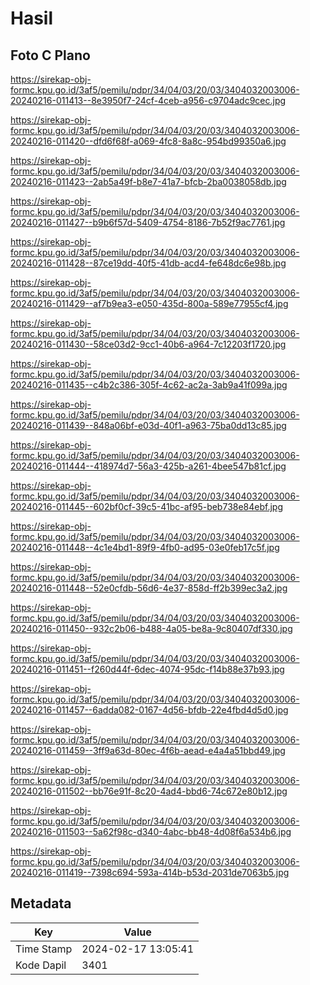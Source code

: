 # Hasil

## Foto C Plano

https://sirekap-obj-formc.kpu.go.id/3af5/pemilu/pdpr/34/04/03/20/03/3404032003006-20240216-011413--8e3950f7-24cf-4ceb-a956-c9704adc9cec.jpg

https://sirekap-obj-formc.kpu.go.id/3af5/pemilu/pdpr/34/04/03/20/03/3404032003006-20240216-011420--dfd6f68f-a069-4fc8-8a8c-954bd99350a6.jpg

https://sirekap-obj-formc.kpu.go.id/3af5/pemilu/pdpr/34/04/03/20/03/3404032003006-20240216-011423--2ab5a49f-b8e7-41a7-bfcb-2ba0038058db.jpg

https://sirekap-obj-formc.kpu.go.id/3af5/pemilu/pdpr/34/04/03/20/03/3404032003006-20240216-011427--b9b6f57d-5409-4754-8186-7b52f9ac7761.jpg

https://sirekap-obj-formc.kpu.go.id/3af5/pemilu/pdpr/34/04/03/20/03/3404032003006-20240216-011428--87ce19dd-40f5-41db-acd4-fe648dc6e98b.jpg

https://sirekap-obj-formc.kpu.go.id/3af5/pemilu/pdpr/34/04/03/20/03/3404032003006-20240216-011429--af7b9ea3-e050-435d-800a-589e77955cf4.jpg

https://sirekap-obj-formc.kpu.go.id/3af5/pemilu/pdpr/34/04/03/20/03/3404032003006-20240216-011430--58ce03d2-9cc1-40b6-a964-7c12203f1720.jpg

https://sirekap-obj-formc.kpu.go.id/3af5/pemilu/pdpr/34/04/03/20/03/3404032003006-20240216-011435--c4b2c386-305f-4c62-ac2a-3ab9a41f099a.jpg

https://sirekap-obj-formc.kpu.go.id/3af5/pemilu/pdpr/34/04/03/20/03/3404032003006-20240216-011439--848a06bf-e03d-40f1-a963-75ba0dd13c85.jpg

https://sirekap-obj-formc.kpu.go.id/3af5/pemilu/pdpr/34/04/03/20/03/3404032003006-20240216-011444--418974d7-56a3-425b-a261-4bee547b81cf.jpg

https://sirekap-obj-formc.kpu.go.id/3af5/pemilu/pdpr/34/04/03/20/03/3404032003006-20240216-011445--602bf0cf-39c5-41bc-af95-beb738e84ebf.jpg

https://sirekap-obj-formc.kpu.go.id/3af5/pemilu/pdpr/34/04/03/20/03/3404032003006-20240216-011448--4c1e4bd1-89f9-4fb0-ad95-03e0feb17c5f.jpg

https://sirekap-obj-formc.kpu.go.id/3af5/pemilu/pdpr/34/04/03/20/03/3404032003006-20240216-011448--52e0cfdb-56d6-4e37-858d-ff2b399ec3a2.jpg

https://sirekap-obj-formc.kpu.go.id/3af5/pemilu/pdpr/34/04/03/20/03/3404032003006-20240216-011450--932c2b06-b488-4a05-be8a-9c80407df330.jpg

https://sirekap-obj-formc.kpu.go.id/3af5/pemilu/pdpr/34/04/03/20/03/3404032003006-20240216-011451--f260d44f-6dec-4074-95dc-f14b88e37b93.jpg

https://sirekap-obj-formc.kpu.go.id/3af5/pemilu/pdpr/34/04/03/20/03/3404032003006-20240216-011457--6adda082-0167-4d56-bfdb-22e4fbd4d5d0.jpg

https://sirekap-obj-formc.kpu.go.id/3af5/pemilu/pdpr/34/04/03/20/03/3404032003006-20240216-011459--3ff9a63d-80ec-4f6b-aead-e4a4a51bbd49.jpg

https://sirekap-obj-formc.kpu.go.id/3af5/pemilu/pdpr/34/04/03/20/03/3404032003006-20240216-011502--bb76e91f-8c20-4ad4-bbd6-74c672e80b12.jpg

https://sirekap-obj-formc.kpu.go.id/3af5/pemilu/pdpr/34/04/03/20/03/3404032003006-20240216-011503--5a62f98c-d340-4abc-bb48-4d08f6a534b6.jpg

https://sirekap-obj-formc.kpu.go.id/3af5/pemilu/pdpr/34/04/03/20/03/3404032003006-20240216-011419--7398c694-593a-414b-b53d-2031de7063b5.jpg


## Metadata

| Key        | Value               |
| ---------- | ------------------- |
| Time Stamp | 2024-02-17 13:05:41 |
| Kode Dapil | 3401                |




